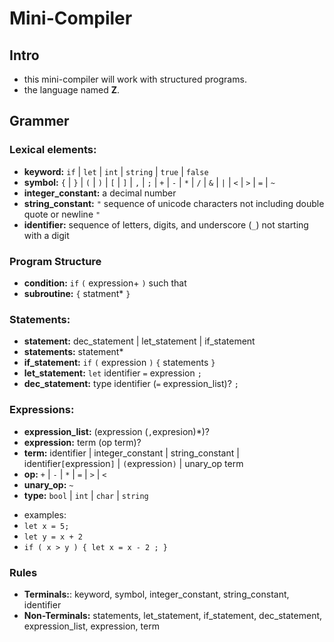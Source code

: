 # Mini-Compiler

## Intro
* this mini-compiler will work with structured programs.
* the language named **Z**.


## **Grammer**
### Lexical elements:
* **keyword:** `if` | `let` | `int` | `string` | `true` | `false`
* **symbol:** `{` | `}` | `(` | `)` | `[` | `]` | `,` | `;`  | `+` | `-` | `*` | `/` | `&` | `|` | `<` | `>` | `=` | `~`
* **integer_constant:** a decimal number
* **string_constant:** `"` sequence of unicode characters not including double quote or newline `"`
* **identifier:** sequence of letters, digits, and underscore (`_`) not starting with a digit

### Program Structure
* **condition:** `if` `(` expression+ `)` such that
* **subroutine:** `{` statment* `}`

### Statements:
* **statement:** dec_statement | let_statement | if_statement
* **statements:** statement*
* **if_statement:** `if` `(` expression `)` `{` statements `}`
* **let_statement:** `let` identifier `=` expression `;`
* **dec_statement:** type identifier (`=` expression_list)? `;`

### Expressions:
* **expression_list:** (expression (`,`expresion)*)?
* **expression:** term (op term)?
* **term:** identifier | integer_constant | string_constant | identifier`[`expression`]` | `(`expression`)` | unary_op term
* **op:** `+` | `-` | `*` | `=` | `>` | `<`
* **unary_op:** `~`
* **type:** `bool` | `int` | `char` | `string`
<!-- * **varName:** a string not beginning with a digit
* **constant:** a decimal number | string wraped with double quotes -->

* examples:
* `let x = 5;`
* `let y = x + 2`
* `if ( x > y ) { let x = x - 2 ; }`

### Rules
* **Terminals:**: keyword, symbol, integer_constant, string_constant, identifier
* **Non-Terminals:** statements, let_statement, if_statement, dec_statement, expression_list, expression, term
